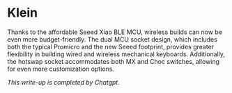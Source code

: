 # Klein

Thanks to the affordable Seeed Xiao BLE MCU, wireless builds can now be even more budget-friendly. The dual MCU socket design, which includes both the typical Promicro and the new Seeed footprint, provides greater flexibility in building wired and wireless mechanical keyboards. Additionally, the hotswap socket accommodates both MX and Choc switches, allowing for even more customization options.

_This write-up is completed by Chatgpt._

